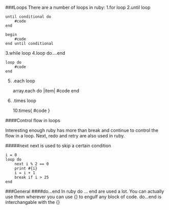 ###Loops
There are a number of loops in ruby:
1.for loop
2.until loop
    
    until conditional do
        #code
    end
    
    begin
        #code
    end until conditional

3.while loop
4.loop do....end
    
    loop do
        #code
    end

5. .each loop
    
    array.each do |item|
        #code
    end

6. .times loop
    
    10.times{ #code }

####Control flow in loops

Interesting enough ruby has more than break and continue to control the flow in a loop.
Next, redo and retry are also used in ruby.

#####next
next is used to skip a certain condition

    i = 0 
    loop do
        next i % 2 == 0
        print #{i}
        i = i + 1
        break if i > 25
    end

###General
####do...end
    In ruby do ... end are used a lot. You can actually use them wherever you can use {} to engulf any block of code. do...end is interchangable with the {}
        
